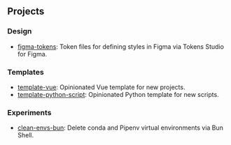## Projects

### Design

- [figma-tokens](https://codeberg.org/joaopalmeiro/figma-tokens): Token files for defining styles in Figma via Tokens Studio for Figma.

### Templates

- [template-vue](https://github.com/joaopalmeiro/template-vue): Opinionated Vue template for new projects.
- [template-python-script](https://github.com/joaopalmeiro/template-python-script): Opinionated Python template for new scripts.

### Experiments

- [clean-envs-bun](https://gitlab.com/joaommpalmeiro/clean-envs-bun): Delete conda and Pipenv virtual environments via Bun Shell.
